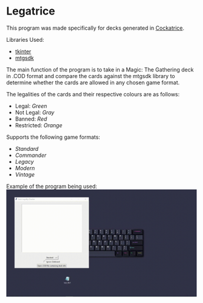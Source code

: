 # Legatrice
This program was made specifically for decks generated in [Cockatrice](https://cockatrice.github.io/).

Libraries Used:
- [tkinter](https://docs.python.org/3/library/tkinter.html)
- [mtgsdk](https://magicthegathering.io/)

The main function of the program is to take in a Magic: The Gathering deck in .COD format and compare the cards against the mtgsdk library to determine whether the cards are allowed in any chosen game format.

The legalities of the cards and their respective colours are as follows:
- Legal: *Green*
- Not Legal: *Gray*
- Banned: *Red*
- Restricted: *Orange*

Supports the following game formats:
- *Standard*
- *Commander*
- *Legacy*
- *Modern*
- *Vintage*

Example of the program being used:
![gif](images/example_video.gif)
